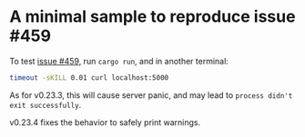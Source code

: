 # A minimal sample to reproduce issue #459

To test [issue #459](https://github.com/ohkami-rs/ohkami/issues/459), run `cargo run`, and in another terminal:

```sh
timeout -sKILL 0.01 curl localhost:5000
```

As for v0.23.3, this will cause server panic, and may lead to `process didn't exit successfully`.

v0.23.4 fixes the behavior to safely print warnings.
